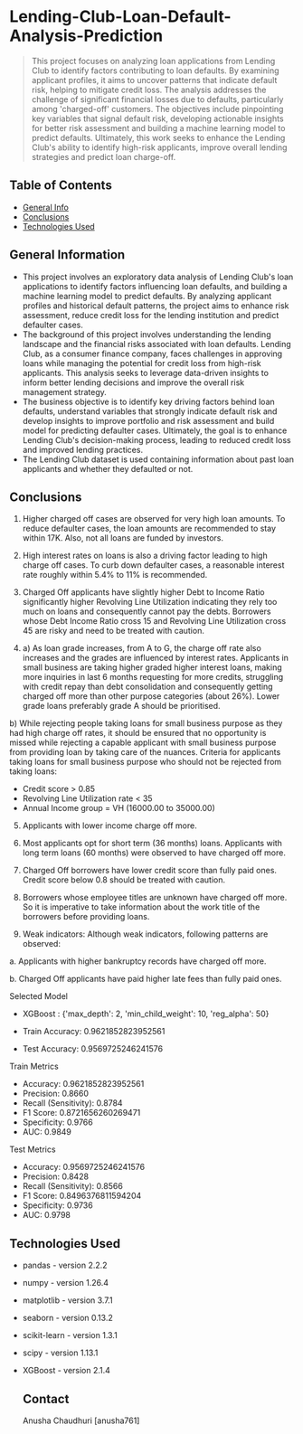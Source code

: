 # Lending-Club-Loan-Default-Analysis-Prediction
> This project focuses on analyzing loan applications from Lending Club to identify factors contributing to loan defaults. By examining applicant profiles, it aims to uncover patterns that indicate default risk, helping to mitigate credit loss. The analysis addresses the challenge of significant financial losses due to defaults, particularly among 'charged-off' customers. The objectives include pinpointing key variables that signal default risk, developing actionable insights for better risk assessment and building a machine learning model to predict defaults. Ultimately, this work seeks to enhance the Lending Club's ability to identify high-risk applicants, improve overall lending strategies and predict loan charge-off.


## Table of Contents
* [General Info](#general-information)
* [Conclusions](#conclusions)
* [Technologies Used](#technologies-used)



## General Information
- This project involves an exploratory data analysis of Lending Club's loan applications to identify factors influencing loan defaults, and building a machine learning model to predict defaults. By analyzing applicant profiles and historical default patterns, the project aims to enhance risk assessment, reduce credit loss for the lending institution and predict defaulter cases.
- The background of this project involves understanding the lending landscape and the financial risks associated with loan defaults. Lending Club, as a consumer finance company, faces challenges in approving loans while managing the potential for credit loss from high-risk applicants. This analysis seeks to leverage data-driven insights to inform better lending decisions and improve the overall risk management strategy.
- The business objective is to identify key driving factors behind loan defaults, understand variables that strongly indicate default risk and develop insights to improve portfolio and risk assessment and build model for predicting defaulter cases. Ultimately, the goal is to enhance Lending Club's decision-making process, leading to reduced credit loss and improved lending practices.
- The Lending Club dataset is used containing information about past loan applicants and whether they defaulted or not.



## Conclusions
1. Higher charged off cases are observed for very high loan amounts. To reduce defaulter cases, the loan amounts are recommended to stay within 17K. Also, not all loans are funded by investors.

2. High interest rates on loans is also a driving factor leading to high charge off cases. To curb down defaulter cases, a reasonable interest rate roughly within 5.4% to 11% is recommended.

3. Charged Off applicants have slightly higher Debt to Income Ratio significantly higher Revolving Line Utilization indicating they rely too much on loans and consequently cannot pay the debts. Borrowers whose Debt Income Ratio cross 15 and Revolving Line Utilization cross 45 are risky and need to be treated with caution.

4. a) As loan grade increases, from A to G, the charge off rate also increases and the grades are influenced by interest rates. Applicants in small business are taking higher graded higher interest loans, making more inquiries in last 6 months requesting for more credits, struggling with credit repay than debt consolidation and consequently getting charged off more than other purpose categories (about 26%). Lower grade loans preferably grade A should be prioritised.

 b) While rejecting people taking loans for small business purpose as they had high charge off rates, it should be ensured that no opportunity is missed while rejecting a capable applicant with small business purpose from providing loan by taking care of the nuances. Criteria for applicants taking loans for small business purpose who should not be rejected from taking loans:

  - Credit score > 0.85
  - Revolving Line Utilization rate < 35
  - Annual Income group = VH (16000.00 to 35000.00)



5. Applicants with lower income charge off more.

6. Most applicants opt for short term (36 months) loans. Applicants with long term loans (60 months) were observed to have charged off more.

7. Charged Off borrowers have lower credit score than fully paid ones. Credit score below 0.8 should be treated with caution.

8. Borrowers whose employee titles are unknown have charged off more. So it is imperative to take information about the work title of the borrowers before providing loans.



9. Weak indicators:
Although weak indicators, following patterns are observed:

  a. Applicants with higher bankruptcy records have charged off more.

  b. Charged Off applicants have paid higher late fees than fully paid ones.



Selected Model

- XGBoost : {'max_depth': 2, 'min_child_weight': 10, 'reg_alpha': 50}

- Train Accuracy: 0.9621852823952561
- Test Accuracy: 0.9569725246241576

Train Metrics

- Accuracy: 0.9621852823952561
- Precision: 0.8660
- Recall (Sensitivity): 0.8784
- F1 Score: 0.8721656260269471
- Specificity: 0.9766
- AUC: 0.9849


Test Metrics

- Accuracy: 0.9569725246241576
- Precision: 0.8428
- Recall (Sensitivity): 0.8566
- F1 Score: 0.8496376811594204
- Specificity: 0.9736
- AUC: 0.9798


## Technologies Used
- pandas - version 2.2.2
- numpy - version 1.26.4
- matplotlib - version 3.7.1
- seaborn - version 0.13.2
- scikit-learn - version 1.3.1
- scipy - version 1.13.1
- XGBoost - version 2.1.4



  ## Contact
  Anusha Chaudhuri [anusha761]
